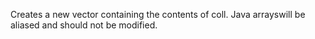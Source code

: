 Creates a new vector containing the contents of coll. Java arrayswill be aliased and should not be modified.